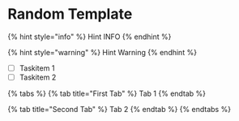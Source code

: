 # Random Template

{% hint style="info" %}
Hint INFO
{% endhint %}

{% hint style="warning" %}
Hint Warning
{% endhint %}

* [ ] Taskitem 1
* [ ] Taskitem 2

{% tabs %}
{% tab title="First Tab" %}
Tab 1
{% endtab %}

{% tab title="Second Tab" %}
Tab 2
{% endtab %}
{% endtabs %}




